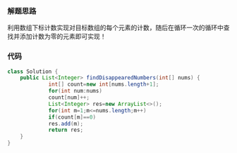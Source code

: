 ### 解题思路
   利用数组下标计数实现对目标数组的每个元素的计数，随后在循环一次的循环中查找并添加计数为零的元素即可实现！

### 代码

```java
class Solution {
    public List<Integer> findDisappearedNumbers(int[] nums) {
             int[] count=new int[nums.length+1];
             for(int num:nums)
             count[num]++;
             List<Integer> res=new ArrayList<>();
             for(int m=1;m<=nums.length;m++)
             if(count[m]==0)
             res.add(m);
             return res;
    }
}
```